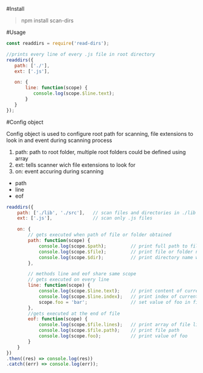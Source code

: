 #Install

> npm install scan-dirs



#Usage

```javascript
const readdirs = require('read-dirs');

//prints every line of every .js file in root directory
readdirs({
   path: ['./'],
   ext: ['.js'],

   on: {
       line: function(scope) {
          console.log(scope.$line.text);
       }
   }
});
```



#Config object

Config object is used to configure root path for scanning, file extensions to look in
and event during scanning process

1. path: path to root folder, multiple root folders could be defined using array
2. ext: tells scanner wich file extensions to look for
3. on: event accuring during scanning
  * path
  * line
  * eof

```javascript
readdirs({
    path: ['./lib', './src'],   // scan files and directories in ./lib and ./src
    ext: ['.js'],               // scan only .js files

    on: {
        // gets executed when path of file or folder obtained
        path: function(scope) {
            console.log(scope.$path);         // print full path to file or folder
            console.log(scope.$file);         // print file or folder name
            console.log(scope.$dir);          // print directory name witch contains file or directory
        },

        // methods line and eof share same scope
        // gets executed on every line
        line: function(scope) {
            console.log(scope.$line.text);    // print content of current line
            console.log(scope.$line.index);   // print index of current line
            scope.foo = 'bar';                // set value of foo in file scope
        },
        //gets executed at the end of file
        eof: function(scope) {
            console.log(scope.$file.lines);   // print array of file lines
            console.log(scope.$file.path);    // print file path
            console.log(scope.foo);           // print value of foo
        }
    }
})
.then((res) => console.log(res))
.catch((err) => console.log(err));
```
